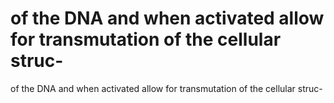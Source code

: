 # of the DNA and when activated allow for transmutation of the cellular struc-

of the DNA and when activated allow for transmutation of the cellular struc-
